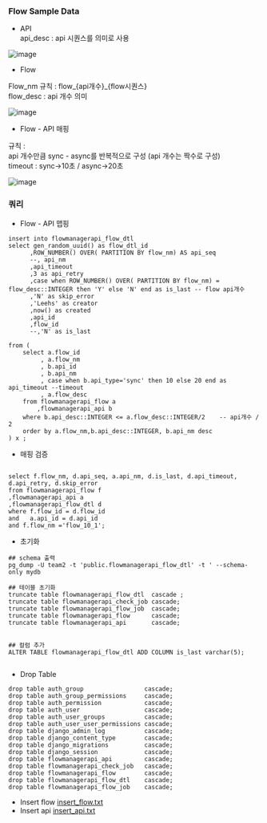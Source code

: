 ### Flow Sample Data

- API   
api_desc : api 시퀀스를 의미로 사용

![image](https://user-images.githubusercontent.com/10610884/124053037-746acc00-da5a-11eb-84c5-0b5ba80b53ca.png)


- Flow   

Flow_nm 규칙 : flow_{api개수}_{flow시퀀스}   
flow_desc : api 개수 의미   

![image](https://user-images.githubusercontent.com/10610884/124053099-96644e80-da5a-11eb-9427-cd519e1db6ee.png)


- Flow - API 매핑

규칙 :    
 api 개수만큼 sync - async를 반복적으로 구성 (api 개수는 짝수로 구성)   
 timeout : sync->10초 / async->20초   

![image](https://user-images.githubusercontent.com/10610884/124053607-86993a00-da5b-11eb-84fc-c991697f810c.png)


### 쿼리

- Flow - API 맵핑 
```
insert into flowmanagerapi_flow_dtl
select gen_random_uuid() as flow_dtl_id
      ,ROW_NUMBER() OVER( PARTITION BY flow_nm) AS api_seq
	  --, api_nm
      ,api_timeout
      ,3 as api_retry
      ,case when ROW_NUMBER() OVER( PARTITION BY flow_nm) = flow_desc::INTEGER then 'Y' else 'N' end as is_last -- flow api개수 	  
      ,'N' as skip_error
	  ,'Leehs' as creator
	  ,now() as created
	  ,api_id
	  ,flow_id
	  --,'N' as is_last
	  
from (
	select a.flow_id
		 , a.flow_nm
		 , b.api_id
		 , b.api_nm
		 , case when b.api_type='sync' then 10 else 20 end as api_timeout --timeout 
		 , a.flow_desc
	from flowmanagerapi_flow a
		,flowmanagerapi_api b
	where b.api_desc::INTEGER <= a.flow_desc::INTEGER/2    -- api개수 / 2 
	order by a.flow_nm,b.api_desc::INTEGER, b.api_nm desc
) x ;

```

- 매핑 검증
```

select f.flow_nm, d.api_seq, a.api_nm, d.is_last, d.api_timeout, d.api_retry, d.skip_error
from flowmanagerapi_flow f
,flowmanagerapi_api a
,flowmanagerapi_flow_dtl d
where f.flow_id = d.flow_id
and   a.api_id = d.api_id
and f.flow_nm ='flow_10_1';
```

- 초기화 

```
## schema 출력
pg_dump -U team2 -t 'public.flowmanagerapi_flow_dtl' -t ' --schema-only mydb

## 테이블 초기화 
truncate table flowmanagerapi_flow_dtl  cascade ;
truncate table flowmanagerapi_check_job cascade;
truncate table flowmanagerapi_flow_job  cascade;
truncate table flowmanagerapi_flow      cascade;
truncate table flowmanagerapi_api       cascade;


## 컬럼 추가 
ALTER TABLE flowmanagerapi_flow_dtl ADD COLUMN is_last varchar(5);
 
```

- Drop Table
```
drop table auth_group                 cascade;
drop table auth_group_permissions     cascade;
drop table auth_permission            cascade;
drop table auth_user                  cascade;
drop table auth_user_groups           cascade;
drop table auth_user_user_permissions cascade;
drop table django_admin_log           cascade;
drop table django_content_type        cascade;
drop table django_migrations          cascade;
drop table django_session             cascade;
drop table flowmanagerapi_api         cascade;
drop table flowmanagerapi_check_job   cascade;
drop table flowmanagerapi_flow        cascade;
drop table flowmanagerapi_flow_dtl    cascade;
drop table flowmanagerapi_flow_job    cascade;
```


- Insert flow
[insert_flow.txt](https://github.com/leehs1979/architectcourse/files/6889559/insert_flow.txt)
- Insert api
[insert_api.txt](https://github.com/leehs1979/architectcourse/files/6889562/insert_api.txt)

